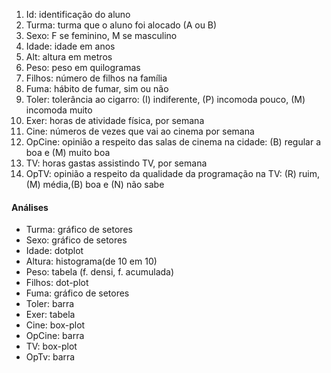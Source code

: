 1. Id: identificação do aluno
2. Turma: turma que o aluno foi alocado (A ou B)
3. Sexo: F se feminino, M se masculino
4. Idade: idade em anos
5. Alt: altura em metros
6. Peso: peso em quilogramas
7. Filhos: número de filhos na família
8. Fuma: hábito de fumar, sim ou não
9. Toler: tolerância ao cigarro: (I) indiferente, (P) incomoda pouco, (M) incomoda muito
10. Exer: horas de atividade física, por semana
11. Cine: números de vezes que vai ao cinema por semana
12. OpCine: opinião a respeito das salas de cinema na cidade: (B) regular a boa e (M) muito boa
13. TV: horas gastas assistindo TV, por semana
14. OpTV: opinião a respeito da qualidade da programação na TV: (R) ruim, (M) média,(B) boa e (N) não sabe


#### Análises
- Turma: gráfico de setores
- Sexo: gráfico de setores
- Idade: dotplot
- Altura: histograma(de 10 em 10)
- Peso: tabela (f. densi, f. acumulada)
- Filhos: dot-plot
- Fuma: gráfico de setores
- Toler: barra
- Exer: tabela
- Cine: box-plot
- OpCine: barra
- TV: box-plot
- OpTv: barra